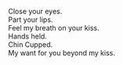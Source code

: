 Close your eyes.  
Part your lips.  
Feel my breath on your kiss.  
Hands held.  
Chin Cupped.    
My want for you beyond my kiss.  

